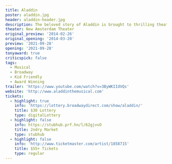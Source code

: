 ```yaml
---
title: Aladdin
poster: aladdin.jpg
header: aladdin-header.jpg
description: The beloved story of Aladdin is brought to thrilling theatrical life.
theater: New Amsterdam Theater
original_preview: '2014-02-26'
original_opening: '2014-03-20'
preview: '2021-09-28'
opening: '2021-09-28'
tonyaward: true
criticspick: false
tags: 
  - Musical
  - Broadway
  - Kid Friendly
  - Award Winning
trailer: 'https://www.youtube.com/watch?v=3ByWKIIdVQs'
website: 'http://www.aladdinthemusical.com'
tickets:
  - highlight: true
    info: 'https://lottery.broadwaydirect.com/show/aladdin/'
    title: $30 Lottery
    type: digitalLottery
  - highlight: false
    info: https://stubhub.prf.hn/l/62gjvvO
    title: 2ndry Market
    type: stubhub
  - highlight: false
    info: 'http://www.ticketmaster.com/artist/1858715'
    title: $55+ Tickets
    type: regular
---
```

